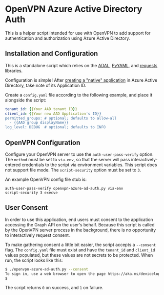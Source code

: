 
OpenVPN Azure Active Directory Auth
===================================

This is a helper script intended for use with OpenVPN to add support for authentication
and authorization using Azure Active Directory.

Installation and Configuration
------------------------------

This is a standalone script which relies on the [ADAL](https://github.com/AzureAD/azure-activedirectory-library-for-python), [PyYAML](http://pyyaml.org), and [requests](http://docs.python-requests.org/en/master/) libraries.

Configuration is simple! After [creating a "native" application](https://docs.microsoft.com/en-us/azure/active-directory/develop/active-directory-integrating-applications#adding-an-application) in Azure Active Directory, take note of its Application ID.

Create a `config.yaml` file according to the following example, and place it alongside the script:

```yaml
tenant_id: {{Your AAD tenant ID}}
client_id: {{Your new AAD Application's ID}}
permitted_groups: # optional; defaults to allow-all
  - {{AAD group displayName}}
log_level: DEBUG  # optional; defaults to INFO
```

OpenVPN Configuration
---------------------

Configure your OpenVPN server to use the `auth-user-pass-verify` option. The `method` must be set to `via-env`, so that the server will pass interactively-entered credentials to the script via environment variables. This script does not support file mode. The `script-security` option must be set to `3`.

An example OpenVPN config file stub is:
```
auth-user-pass-verify openvpn-azure-ad-auth.py via-env
script-security 3 execve
```

User Consent
------------

In order to use this application, end users must consent to the application accessing the Graph API on the user's behalf. Because this script is called by the OpenVPN server process in the background, there is no opportunity to interactively request consent.

To make gathering consent a little bit easier, the script accepts a `--consent` flag. The `config.yaml` file must exist and have the `tenant_id` and `client_id` values populated, but these values are not secrets to be protected. When run, the script looks like this:
```bash
$ ./openvpn-azure-ad-auth.py --consent
To sign in, use a web browser to open the page https://aka.ms/devicelogin and enter the code xxxxxxxxx to authenticate.
$
```

The script returns `0` on success, and `1` on failure.
